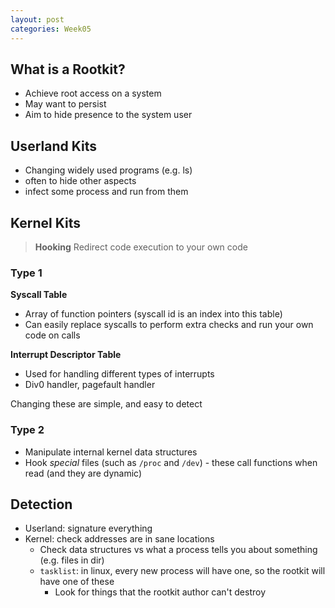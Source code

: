 ```yaml
---
layout: post
categories: Week05
---
```


## What is a Rootkit?

* Achieve root access on a system
* May want to persist
* Aim to hide presence to the system user

## Userland Kits

* Changing widely used programs (e.g. ls)
* often to hide other aspects
* infect some process and run from them

## Kernel Kits

> **Hooking** Redirect code execution to your own code

### Type 1

**Syscall Table**
* Array of function pointers (syscall id is an index into this table)
* Can easily replace syscalls to perform extra checks and run your own code on calls

**Interrupt Descriptor Table**
* Used for handling different types of interrupts
* Div0 handler, pagefault handler

Changing these are simple, and easy to detect

### Type 2
* Manipulate internal kernel data structures
* Hook _special_ files (such as `/proc` and `/dev`) - these call functions when read (and they are dynamic)

## Detection
* Userland: signature everything
* Kernel: check addresses are in sane locations
	* Check data structures vs what a process tells you about something (e.g. files in dir)
	* `tasklist`: in linux, every new process will have one, so the rootkit will have one of these
		* Look for things that the rootkit author can't destroy